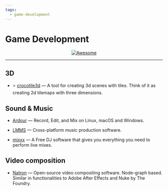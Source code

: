 ```yaml
---
tags:
  - game-development
---
```


# Game Development

<div align="center">
    <a href="https://awesome.re">
        <img src="https://awesome.re/badge.svg" alt="Awesome">
    </a>
</div>

* * *

## 3D

- ⭐ [crocotile3d](https://prominent.itch.io/crocotile3d) — A tool for creating 3d scenes with tiles. Think of it as creating 2d tilemaps with three dimensions.

## Sound & Music

- [Ardour](https://github.com/Ardour/ardour) — Record, Edit, and Mix on Linux, macOS and Windows.

- [LMMS](https://lmms.io/) — Cross-platform music production software.

- [mixxx](https://github.com/mixxxdj/mixxx) — A Free DJ software that gives you everything you need to perform live mixes.

## Video composition

- [Natron](https://github.com/NatronGitHub/Natron) — Open-source video compositing software. Node-graph based. Similar in functionalities to Adobe After Effects and Nuke by The Foundry.
